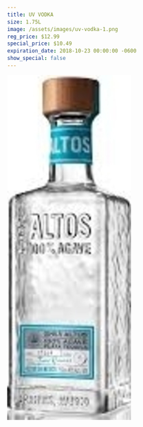 ```yaml
---
title: UV VODKA
size: 1.75L
image: /assets/images/uv-vodka-1.png
reg_price: $12.99
special_price: $10.49
expiration_date: 2018-10-23 00:00:00 -0600
show_special: false
---
```


![](/assets/images/versions/olmeca-2-1---x----288-800x---.jpg)